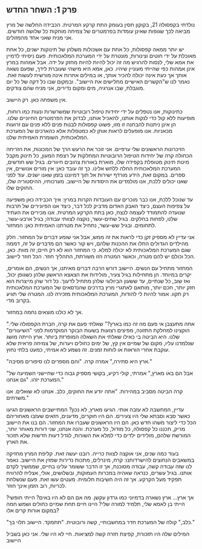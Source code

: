 ## פרק 1: השחר החדש

נולדתי בקפסולה 21, בקוקון חסין בעומק התת קרקע המרטית. הכבידה החלשה של מרץ מביאה לכך שגופות שאינן עומדות בפרמטרים של צמיחה מוחקות כל שלושה חודשים. אני מניח שאני אחד מהמזולים.

יש יותר ממאה קפסולות, כל אחת עם אשכולות משלהן של תינוקות ישנים, כל אחת מאוכלת על ידי חוטים וצינורות, מונטרת על ידי המערכת המלאכותית. פעם ניסיתי לדמיין את אמא שלי, לנסות להרגיש מה זה יכול להיות להיות מחזק על ידה. אבל אמהות במרץ אינן אמהות כפי שהייתי מעוניין שיהיו. כאן, אמא היא מישהי שעוברת לידך, שפעם נשאה אותך אך כעת אינה יכולה להכיר אותך, או במילים אחרות אינה מורשית לעשות זאת. נאמר לנו ש"הקשרים האישיים מחלישים את היישוב". ובמקום שבו כל דקה של כל יום מוגבלת, שבו אנרגיה, מים ומקום נדירים, אני מניח שהם צודקים.

אין משפחה כאן. רק היישוב.

כתינוקות, אנו נטפלים על ידי יחידות טיפול רובוטיות שמשרשרות ונעות כמו רוחות, מופיעות ללא קול כדי לנקות אותנו, להאכיל אותנו, לבדוק את הפרמטרים החיוניים שלנו. הן אינן ניתנות להבחנה זו מזו, פשוט קפסולות לבנות פנים ללא פנים עם זרועות מכאניות. אנו מופעלים לראות אותן לא כמטפלות אלא כהארכים של המערכת המלאכותית, השומרת האמיתית שלנו.

הזיכרונות הראשונים שלי ערפיים. אני זוכר את הרעש הרך של המכונות, את הזריחה הכחולה קרה של יחידות הטיפול הרובוטיות המחלקות על רצפת המעון, כל תינוק מקבל מיטת תינוק מטופלת בקפידה שלו, מוארת באורות צהובים חיוורים. בגיל שש חודשים, המערכת המלאכותית החלה ללחש אלינו. כך זה עובד כאן: אין מורים אנושיים, אין ספרים. במקום זאת, הידע מורדף ישירות אל תוך דמיוננו בזמן שאנו ישנים. עוד לפני שאנו יכולים ללכת, אנו מולמדים את היסודות של היישוב. מערכותיו, ההיסטוריה שלו, החוקים שלו.

עד שנוכל ללכת, אנו כבר מוכרים עם העובדות הקרות במרץ: איך הכבידה כאן משפיעה על צפיפות העצם, כיצד האבק האדום מדביק לכל דבר, כיצד אנו הפיונירים של תרבות שנועדה להתמודד לעצמה לנצח, כאן בתת הקרקע המרטית. אנו מכירים את העתיד שלנו, לפחות בחלקים. בגיל שתים-עשר, נוקצה לצוותי עבודה; בגיל ארבע-עשר, לתחומים. ובגיל שש-עשר, נתחיל את מטרתנו האמיתית כאן: המחזור.

אני עדיין לא מספיק זקן כדי לראות את זה ממש, אבל אני שומע דברים על המחזור. חלק מהילדים הגדולים החלו את ההכנות שלהם, ויש קור כאשר הם מדברים על זה, דממה שגם המערכת המלאכותית לא יכולה למלא. כי המחזור הוא לא רק חיים; זה מוות. כאן, הכל וכולם יש להם מטרה, וכאשר המטרה הזו משורתת, התהליך חוזר. הכל חוזר ליישוב.

המחזור מתחיל עם הנשים. היישוב דורש הרבה דברים מאיתנו, אך הנשים, הם אומרים, יקרים במיוחד. הן מתחילות בגיל צעיר, מולידות את הצאצא הראשון שלהן כשגופן יכול, ואז שוב, כל שנתיים, עד ששעון הביולוגי שלהן מתחיל לדעוך. כל דור שהן מייצרות הוא חזק יותר, חכם יותר, מותאם לאתגרי מרץ בדרכים שהנדסאים של המערכת המלאכותית רק תקוו. אמור להיות לי להודות, המערכת המלאכותית מזכירה לנו. המטרה שלי תגיע בקרוב מדי.

אך לא כולנו מוצאים נחמה במחזור.

"אתה מתעצבן אי פעם מה זה כמו בארץ?" שאלתי פעם את קרה, חברת הקפסולה שלי. הוקצינו למחלקת התזונה, מפיצים רצועות בשעות הבוקר המוקדמות לפני "השיעורים" שלנו. היא הביטה בי כאילו שאלתי את השאלה המופרזת ביותר. ארץ הייתה מושג שנלמדנו עליו, מקום של שמיים אין קץ, של ימים כחולים ויערות, של צמיחה פראית שלא עוקבת אחרי הוראות או לוחות זמנים. זה נשמע לא אמיתי, כמעט בלתי נחוץ.

"ארץ היא סתירה," אמרה קרה. "והם מספרים לנו סיפורים מסיבה."

"אבל הם באו מארץ," אמרתי, קולי רקיע, בקושי מספיק גבוה כדי שחיישני השמיעה של המערכת יזהו. "גם אנחנו."

קרה הביטה מסביב במהירות. "אתה יודע את החוקים, כלב. אנחנו לא שואלים. אנו משרתים."

עדיין, המחשבה לא עזבה אותי. הגיעו מארץ, לא נכון? המתיישבים הראשונים הגיעו כאשר סבא וסבתא שלי היו צעירים. הם היו חוקרים, מדענים, חזאים שעזבו מאחוריהם הכל כדי ליצור משהו חדש כאן. הם היו הראשונים שעברו את המחזור. הם בנו את היישוב מריק, תכננו כל קפסולה, כל מודול, כל מערכת. והנה אנחנו, שני דורות מאוחר יותר, המורשת שלהם, מולידים ילדים כדי למלא את השורות, לגדל דעות חדשות שלא תזכור את הארץ.

בעוד כמה שנים, אני אוקצה לצוות כרייה. רובנו יעשה זאת. קליפת המרץ מחזיקה במשאבים הנחוצים להישרדותנו: קרח, מינרלים, מתכות נדירות שמזין את היישוב. נאמר לנו שזה עבודה קשה, עבודה מסוכנת, אך זו הדבר ששומר עלינו בחיים, שממשיך לקדם אותנו. בגיל עשרים, כנראה שאהיה במכרות העמוקות, ובשלושים, אולי, אצליח להרוויח תפקיד מעל הקרקע. אך זה היה חשיבות חלומית. מעטים עשו זאת. פעם שנשלחת לכריות, רוב הזמן אינך חוזר.

אך ארץ... ארץ נשארה בדמיוני כמו גרדון עקשן. מה אם הם לא היו באים? הייתי חופשי? הייתי בן לאמא שלי, תלמיד למורה שלי? היינו חיים תחת שמיים כחולים ושמש חמה במקום אורות קרים אלו?

"כלב," קולה של המערכת חדר במחשבותיי, קשה ורובוטית. "תתמקד. היישוב תלוי בך."

המילים שלה היו תזכורת, קפיצת חזרה קשה למציאות. חיי לא היו שלי. אני כאן בשביל היישוב